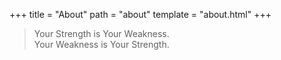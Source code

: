 +++
title = "About"
path = "about"
template = "about.html"
+++

> Your Strength is Your Weakness.  
> Your Weakness is Your Strength.